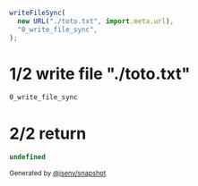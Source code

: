 ```js
writeFileSync(
  new URL("./toto.txt", import.meta.url),
  "0_write_file_sync",
);
```

# 1/2 write file "./toto.txt"

```txt
0_write_file_sync
```

# 2/2 return

```js
undefined
```

<sub>
  Generated by <a href="https://github.com/jsenv/core/tree/main/packages/independent/snapshot">@jsenv/snapshot</a>
</sub>